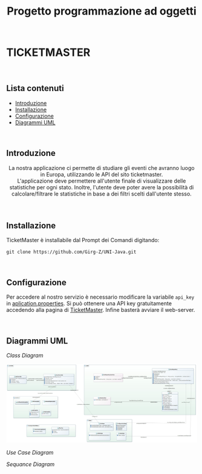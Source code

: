 # <center> Progetto programmazione ad oggetti </center>
<br>

#  TICKETMASTER
<br>



## Lista contenuti



- [Introduzione](#introduzione)
- [Installazione](#installazione)
- [Configurazione](#configurazione)
- [Diagrammi UML](#diagrammi-uml)

<br>

## Introduzione 




<center>La nostra applicazione ci permette di studiare gli eventi che avranno luogo in Europa, utilizzando le API del sito ticketmaster. <br>
L'applicazione deve permettere all'utente finale di visualizzare delle statistiche per ogni stato. Inoltre, l'utente deve poter avere la possibilità di calcolare/filtrare le statistiche in base a dei filtri scelti dall'utente stesso.
</center>
<br><br>

## Installazione
TicketMaster è installabile dal Prompt dei Comandi digitando:  
```
git clone https://github.com/Girg-Z/UNI-Java.git
```
<br>

## Configurazione
Per accedere al nostro servizio è necessario modificare la variabile ```api_key``` in [aplication.properties](https://github.com/Girg-Z/UNI-Java/blob/main/src/main/resources/application.properties).
Si può ottenere una API key gratuitamente accedendo alla pagina di [TicketMaster](https://developer.ticketmaster.com/).
Infine basterà avviare il web-server.

<br>

## Diagrammi UML

*Class Diagram*

![alt text](https://raw.githubusercontent.com/Girg-Z/UNI-Java/main/img/NewModel%20Class%20Diagram.jpg)

*Use Case Diagram*



*Sequance Diagram*


